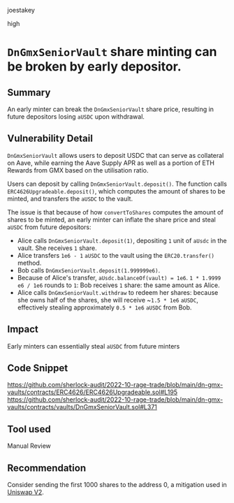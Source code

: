 joestakey

high

# `DnGmxSeniorVault` share minting can be broken by early depositor.

## Summary
An early minter can break the `DnGmxSeniorVault` share price, resulting in future depositors losing `aUSDC` upon withdrawal.

## Vulnerability Detail

`DnGmxSeniorVault` allows users to deposit USDC that can serve as collateral on Aave, while earning the Aave Supply APR as well as a portion of ETH Rewards from GMX based on the utilisation ratio.

Users can deposit by calling `DnGmxSeniorVault.deposit()`. The function calls `ERC4626Upgradeable.deposit()`, which computes the amount of shares to be minted, and transfers the `aUSDC` to the vault.

The issue is that because of how `convertToShares` computes the amount of shares to be minted, an early minter can inflate the share price and steal `aUSDC` from future depositors:

- Alice calls `DnGmxSeniorVault.deposit(1)`, depositing `1` unit of `aUsdc` in the vault. She receives `1` share.
- Alice transfers `1e6 - 1` `aUSDC` to the vault using the `ERC20.transfer()` method.
- Bob calls `DnGmxSeniorVault.deposit(1.999999e6)`.
- Because of Alice's transfer, `aUsdc.balanceOf(vault) = 1e6`. `1 * 1.9999 e6 / 1e6` rounds to `1`: Bob receives `1` share: the same amount as Alice.
- Alice calls `DnGmxSeniorVault.withdraw` to redeem her shares: because she owns half of the shares, she will receive ~`1.5 * 1e6` `aUSDC`, effectively stealing approximately `0.5 * 1e6` `aUSDC` from Bob.

## Impact
Early minters can essentially steal `aUSDC` from future minters

## Code Snippet
https://github.com/sherlock-audit/2022-10-rage-trade/blob/main/dn-gmx-vaults/contracts/ERC4626/ERC4626Upgradeable.sol#L195
https://github.com/sherlock-audit/2022-10-rage-trade/blob/main/dn-gmx-vaults/contracts/vaults/DnGmxSeniorVault.sol#L371

## Tool used
Manual Review

## Recommendation
Consider sending the first 1000 shares to the address 0, a mitigation used in [Uniswap V2](https://github.com/Uniswap/v2-core/blob/master/contracts/UniswapV2Pair.sol#L119-L124).
